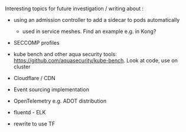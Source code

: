 Interesting topics for future investigation / writing about :

- using an admission controller to add a sidecar to pods automatically
  - used in service meshes. Find an example e.g. in Kong?

- SECCOMP profiles
- kube bench and other aqua security tools: https://github.com/aquasecurity/kube-bench. Look at code, use on cluster

- Cloudflare / CDN
- Event sourcing implementation
- OpenTelemetry e.g. ADOT distribution
- fluentd - ELK

- rewrite to use TF
